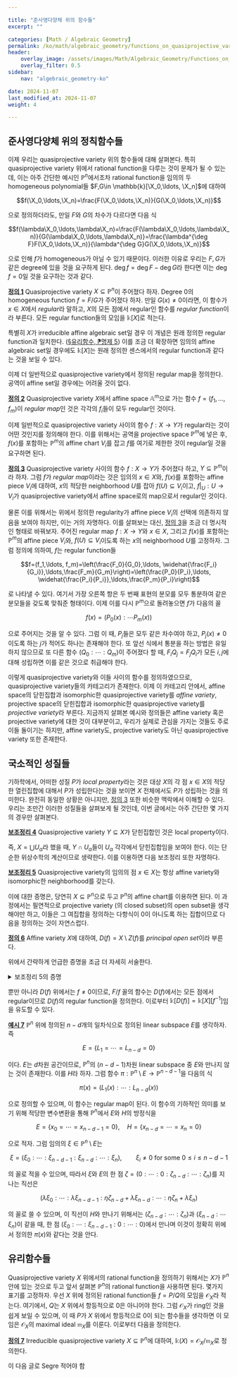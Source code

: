 ```yaml
---

title: "준사영다양체 위의 함수들"
excerpt: ""

categories: [Math / Algebraic Geometry]
permalink: /ko/math/algebraic_geometry/functions_on_quasiprojective_varieties
header:
    overlay_image: /assets/images/Math/Algebraic_Geometry/Functions_on_quasiprojective_varieties.png
    overlay_filter: 0.5
sidebar: 
    nav: "algebraic_geometry-ko"

date: 2024-11-07
last_modified_at: 2024-11-07
weight: 4

---
```


## 준사영다양체 위의 정칙함수들

이제 우리는 quasiprojective variety 위의 함수들에 대해 살펴본다. 특히 quasiprojective variety 위에서 rational function을 다루는 것이 문제가 될 수 있는데, 이는 아주 간단한 예시인 $\mathbb{P}^n$에서조차 rational function을 임의의 두 homogeneous polynomial들 $F,G\in \mathbb{k}[\X_0,\ldots, \X_n]$에 대하여

$$f(\X_0,\ldots,\X_n)=\frac{F(\X_0,\ldots,\X_n)}{G(\X_0,\ldots,\X_n)}$$

으로 정의하더라도, 만일 $F$와 $G$의 차수가 다르다면 다음 식

$$f(\lambda\X_0,\ldots,\lambda\X_n)=\frac{F(\lambda\X_0,\ldots,\lambda\X_n)}{G(\lambda\X_0,\ldots,\lambda\X_n)}=\frac{\lambda^{\deg F}F(\X_0,\ldots,\X_n)}{\lambda^{\deg G}G(\X_0,\ldots,\X_n)}$$

으로 인해 $f$가 homogeneous가 아닐 수 있기 때문이다. 이러한 이유로 우리는 $F,G$가 같은 degree에 있을 것을 요구하게 된다. $\deg f=\deg F-\deg G$라 한다면 이는 $\deg f=0$일 것을 요구하는 것과 같다. 

<div class="definition" markdown="1">

<ins id="def1">**정의 1**</ins> Quasiprojective variety $X\subseteq \mathbb{P}^n$이 주어졌다 하자. Degree $0$의 homogeneous function $f=F/G$가 주어졌다 하자. 만일 $G(x)\neq 0$이라면, 이 함수가 $x\in X$에서 *regular*라 말하고, $X$의 모든 점에서 regular인 함수를 *regular function*이라 부른다. 모든 regular function들의 모임을 $\mathbb{k}[X]$로 적는다.

</div>

특별히 $X$가 irreducible affine algebraic set일 경우 이 개념은 원래 정의한 regular function과 일치한다. ([§유리함수, ⁋명제 5](/ko/math/algebraic_geometry/rational_functions#prop5)) 이를 조금 더 확장하면 임의의 affine algebraic set일 경우에도 $\mathbb{k}[X]$는 원래 정의한 센스에서의 regular function과 같다는 것을 보일 수 있다. 

이제 더 일반적으로 quasiprojective variety에서 정의된 regular map을 정의한다. 공역이 affine set일 경우에는 어려울 것이 없다.

<div class="definition" markdown="1">

<ins id="def2">**정의 2**</ins> Quasiprojective variety $X$에서 affine space $\mathbb{A}^m$으로 가는 함수 $f=(f_1,\ldots, f_m)$이 *regular map*인 것은 각각의 $f_i$들이 모두 regular인 것이다. 

</div>

이제 일반적으로 quasiprojective variety 사이의 함수 $f:X \rightarrow Y$가 regular라는 것이 어떤 것인지를 정의해야 한다. 이를 위해서는 공역을 projective space $\mathbb{P}^m$에 넣은 후, $f(x)$를 포함하는 $\mathbb{P}^m$의 affine chart $V_i$를 잡고 $f$를 여기로 제한한 것이 regular일 것을 요구하면 된다.

<div class="definition" markdown="1">

<ins id="def3">**정의 3**</ins> Quasiprojective variety 사이의 함수 $f:X \rightarrow Y$가 주어졌다 하고, $Y\subseteq \mathbb{P}^m$이라 하자. 그럼 $f$가 *regular map*이라는 것은 임의의 $x\in X$와, $f(x)$를 포함하는 affine piece $V_i$에 대하여, $x$의 적당한 neighborhood $U$를 잡아 $f(U) \subseteq V_i$이고, $f\vert_U:U \rightarrow V_i$가 quasiprojective variety에서 affine space로의 map으로서 regular인 것이다. 

</div>

물론 이를 위해서는 위에서 정의한 regularity가 affine piece $V_i$의 선택에 의존하지 않음을 보여야 하지만, 이는 거의 자명하다. 이를 살펴보는 대신, [정의 3](#def3)을 조금 더 명시적인 형태로 바꿔보자. 주어진 regular map $f:X \rightarrow Y$와 $x\in X$, 그리고 $f(x)$를 포함하는 $\mathbb{P}^m$의 affine piece $V_i$와, $f(U)\subseteq V_i$이도록 하는 $x$의 neighborhood $U$를 고정하자. 그럼 정의에 의하여, $f$는 regular function들

$$f=(f_1,\ldots, f_m)=\left(\frac{F_0}{G_0},\ldots, \widehat{\frac{F_i}{G_i}},\ldots,\frac{F_m}{G_m}\right)=\left(\frac{P_0}{P_i},\ldots, \widehat{\frac{P_i}{P_i}},\ldots,\frac{P_m}{P_i}\right)$$

로 나타낼 수 있다. 여기서 가장 오른쪽 항은 두 번째 표현의 분모를 모두 통분하여 같은 분모들을 갖도록 맞춰준 형태이다. 이제 이를 다시 $\mathbb{P}^m$으로 돌려놓으면 $f$가 다음의 꼴

$$f(x)=(P_0(x):\cdots P_m(x))$$

으로 주어지는 것을 알 수 있다. 그럼 이 때, $P_j$들은 모두 같은 차수여야 하고, $P_j(x)\neq 0$이도록 하는 $j$가 적어도 하나는 존재해야 한다. 또 앞선 식에서 통분을 하는 방법은 유일하지 않으므로 또 다른 함수 $(Q_0:\cdots:Q_m)$이 주어졌다 할 때, $F_iQ_j=F_jQ_i$가 모든 $i,j$에 대해 성립하면 이를 같은 것으로 취급해야 한다. 

이렇게 quasiprojective variety와 이들 사이의 함수를 정의하였으므로, quasiprojective variety들의 카테고리가 존재한다. 이제 이 카테고리 안에서, affine space의 닫힌집합과 isomorphic한 quasiprojective variety를 *affine variety*, projective space의 닫힌집합과 isomorphic한 quasiprojective variety를 *projective variety*라 부른다. 지금까지 살펴본 예시와 정의들은 affine variety 혹은 projective variety에 대한 것이 대부분이고, 우리가 실제로 관심을 가지는 것들도 주로 이들 둘이기는 하지만, affine variety도, projective variety도 아닌 quasiprojective variety 또한 존재한다.

## 국소적인 성질들

기하학에서, 어떠한 성질 $P$가 *local property*라는 것은 대상 $X$의 각 점 $x\in X$의 적당한 열린집합에 대해서 $P$가 성립한다는 것을 보이면 $X$ 전체에서도 $P$가 성립하는 것을 의미한다. 완전히 동일한 상황은 아니지만, [정의 3](#def3) 또한 비슷한 맥락에서 이해할 수 있다. 우리는 조만간 이러한 성질들을 살펴보게 될 것인데, 이번 글에서는 아주 간단한 몇 가지의 경우만 살펴본다. 

<div class="proposition" markdown="1">

<ins id="lem4">**보조정리 4**</ins> Quasiprojective variety $Y\subseteq X$가 닫힌집합인 것은 local property이다. 

</div>

즉, $X=\bigcup U_\alpha$라 했을 때, $Y\cap U_\alpha$들이 $U_\alpha$ 각각에서 닫힌집합임을 보여야 한다. 이는 단순한 위상수학의 계산이므로 생략한다. 이를 이용하면 다음 보조정리 또한 자명하다. 

<div class="proposition" markdown="1">

<ins id="lem5">**보조정리 5**</ins> Quasiprojective variety의 임의의 점 $x\in X$는 항상 affine variety와 isomorphic한 neighborhood를 갖는다. 

</div>

이에 대한 증명은, 당연히 $X\subseteq \mathbb{P}^n$으로 두고 $\mathbb{P}^n$의 affine chart를 이용하면 된다. 이 과정에서는 필연적으로 projective variety (의 closed subset)의 open subset을 생각해야만 하고, 이들은 그 여집합을 정의하는 다항식이 $0$이 아니도록 하는 집합이므로 다음을 정의하는 것이 자연스럽다.

<div class="definition" markdown="1">

<ins id="def6">**정의 6**</ins> Affine variety $X$에 대하여, $D(f)=X\setminus Z(f)$를 *principal open set*이라 부른다. 

</div>

위에서 간략하게 언급한 증명을 조금 더 자세히 서술한다. 

<details class="proof--alone" markdown="1">
<summary>보조정리 5의 증명</summary>

$X\subseteq \mathbb{P}^n$으로 두고, 편의상 $x\in U_0$이라 하자. 그럼 $x\in X_0=X\cap U_0$이고, $X$가 quasiprojective라는 것으로부터 $U_0$의 두 closed subset $Y$과 $Y_1\subseteq Y$을 잡아 $X_0=Y\setminus Y_1$이라 할 수 있다. 한편 $Y_1$은 $U_0$의 closed subset이고, $x\not\in Y_1$이므로 $Y_1$에서는 $0$이지만 $x$에서의 함숫값은 $0$이 아닌 다항식 $F$를 찾을 수 있고, 이 다항식 $F$에 대하여 $D(F)$가 원하는 affine variety가 된다. 

</details>

뿐만 아니라 $D(f)$ 위에서는 $f\neq 0$이므로, $F/f$ 꼴의 함수는 $D(f)$에서는 모든 점에서 regular이므로 $D(f)$의 regular function을 정의한다. 이로부터 $\mathbb{k}[D(f)]=\mathbb{k}[X][f^{-1}]$임을 유도할 수 있다. 

<div class="example" markdown="1">

<ins id="ex7">**예시 7**</ins> $\mathbb{P}^n$ 위에 정의된 $n-d$개의 일차식으로 정의된 linear subspace $E$를 생각하자. 즉

$$E=\{L_1=\cdots=L_{n-d}=0\}$$

이다. $E$는 $d$차원 공간이므로, $\mathbb{P}^{n}$의 $(n-d-1)$차원 linear subspace 중 $E$와 만나지 않는 것이 존재한다. 이를 $H$라 하자. 그럼 함수 $\pi:\mathbb{P}^n\setminus E \rightarrow \mathbb{P}^{n-d-1}$을 다음의 식

$$\pi(x)=(L_1(x):\cdots:L_{n-d}(x))$$

으로 정의할 수 있으며, 이 함수는 regular map이 된다. 이 함수의 기하적인 의미를 보기 위해 적당한 변수변환을 통해 $\mathbb{P}^n$에서 $E$와 $H$의 방정식을

$$E=\{x_0=\cdots=x_{n-d-1}=0\},\quad H=\{x_{n-d}=\cdots=x_n=0\}$$

으로 적자. 그럼 임의의 $\xi\in \mathbb{P}^n\setminus E$는 

$$\xi=(\xi_0:\cdots:\xi_{n-d-1}:\xi_{n-d}:\cdots:\xi_n),\qquad\text{$\xi_i\neq 0$ for some $0\leq i\leq n-d-1$}$$

의 꼴로 적을 수 있으며, 따라서 $\xi$와 $E$의 한 점 $\zeta=(0:\cdots:0:\zeta_{n-d}:\cdots:\zeta_n)$를 지나는 직선은

$$(\lambda\xi_0:\cdots:\lambda\xi_{n-d-1}:\eta\zeta_{n-d}+\lambda\xi_{n-d}:\cdots:\eta\zeta_n+\lambda\xi_n)$$

의 꼴로 쓸 수 있으며, 이 직선이 $H$와 만나기 위해서는 $(\zeta_{n-d}:\cdots:\zeta_n)$과 $(\xi_{n-d}:\cdots\xi_n)$이 같을 때, 한 점 $(\xi_0:\cdots:\xi_{n-d-1}:0:\cdots:0)$에서 만나며 이것이 정확히 위에서 정의한 $\pi(x)$와 같다는 것을 안다. 

</div>

## 유리함수들

Quasiprojective variety $X$ 위에서의 rational function을 정의하기 위해서는 $X$가 $\mathbb{P}^n$ 안에 있는 것으로 두고 앞서 살펴본 $\mathbb{P}^n$의 rational function을 사용하면 된다. 몇가지 표기를 고정하자. 우선 $X$ 위에 정의된 rational function들 $f=P/Q$의 모임을 $\mathcal{O}_X$라 적는다. 여기에서, $Q$는 $X$ 위에서 항등적으로 $0$은 아니어야 한다. 그럼 $\mathcal{O}_X$가 ring인 것을 쉽게 보일 수 있으며, 이 때 $P$가 $X$ 위에서 항등적으로 $0$이 되는 함수들을 생각하면 이 모임은 $\mathcal{O}_X$의 maximal ideal $\mathfrak{m}_X$를 이룬다. 이로부터 다음을 정의한다.

<div class="definition" markdown="1">

<ins id="def7">**정의 7**</ins> Irreducible quasiprojective variety $X\subseteq \mathbb{P}^n$에 대하여, $\mathbb{k}(X)=\mathcal{O}_X/\mathfrak{m}_X$로 정의한다. 

</div>

이 다음 글로 Segre 적어야 함